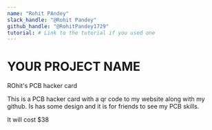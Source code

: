 ```yaml
---
name: "Rohit PAndey"
slack_handle: "@Rohit Pandey"
github_handle: "@RohitPandey1729"
tutorial: # Link to the tutorial if you used one
---
```


# YOUR PROJECT NAME
ROhit's PCB hacker card
<!-- Describe your board in 2-3 sentences. What are you making? What will it do? -->
This is a PCB hacker card with a qr code to my website along with my github. Is has some design and it is for friends to see my PCB skills.

<!-- How much is it going to cost? -->
It will cost $38
<!-- Tell us a little bit about your design process. What were some challenges? What helped? ***Totally optional*** -->
